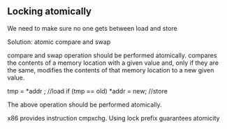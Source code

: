 Locking atomically
------------------

We need to make sure no one gets between load and store

Solution: atomic compare and swap

compare and swap operation should be performed atomically.
	compares the contents of a memory location with a given value and, only if they are the same, modifies the contents of that memory location to a new given value.

tmp = *addr ; //load
if (tmp == old)
	*addr = new; //store

The above operation should be performed atomically.

x86 provides instruction cmpxchg. Using lock prefix guarantees atomicity
